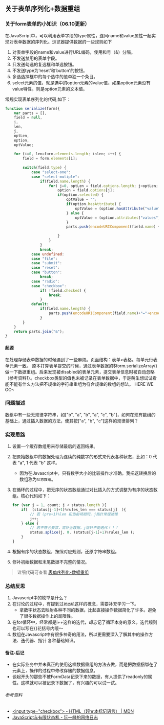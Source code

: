 ## 关于表单序列化+数据重组

### 关于form表单的小知识（06.10更新）
在JavaScript中，可以利用表单字段的type属性，连同name和value属性一起实现对表单数据的序列化。浏览器提供数据的一些规则如下
1. 对表单字段的name和value进行URL编码，使用和号（&）分隔。
2. 不发送禁用的表单字段。
3. 只发送勾选的复选框和单选按钮。
4. 不发送type为‘reset’和‘button’的按钮。
5. 多选选择框中的每个选中的值单独一个条目。
6. select元素的值，就是选中的option元素的value值，如果option元素没有value特性。则是option元素的文本值。

常规实现表单序列化的代码,如下：

``` javascript
function serialize(form){
    var parts = [],
    field = null,
    i,
    len,
    j,
    optLen,
    option,
    optValue;
    
    for (i=0, len=form.elements.length; i<len; i++) {
        field = form.elements[i];
        
        switch(field.type) {
            case "select-one":
            case "select-mutiple":
                if(field.name.length) {
                    for( j=0, optLen = field.options.length; j<optLen; j++) {
                        option = field.options[j];
                        if(option.selected) {
                            optValue = "";
                            if(option.hasAttribute) {
                                optValue = (option.hasAttribute("value") ? option.value : option.text);
                            } else {
                                optValue = (option.attributes["values"].specified ? option.value : option.text);
                            }
                            parts.push(encodeURIComponent(field.name) + "=" + encodeURIComponent(optValue));
                        
                        }
                    }
                }
                break;
            case undefined:
            case "file":
            case "submit":
            case "reset":
            case "button":
                break;
            case "radio":
            case "checkbox":
                if( !field.checked) {
                    break;
                }
            default:
                if(field.name.length) {
                    parts.push(encodeURIComponent(field.name)+"="+encodeURIComponent(field.value));
                }
        }
    }
    return parts.join("&");
}
```

#### 起源
在处理存储表单数据的时候遇到了一些麻烦。页面结构：表单>表格。每单元行表单元素一致。
原本打算表单提交的时候，通过表单数据的$form.serializeArray()做一下数据重组。后来发现被disabled的表单元素，提交表单信息时被自动忽略（参考资料1）。checkbox类型的值也未被记录在表单数据中，于是萌生想试试看能不能有什么方法把不规律的字符串重组为符合规律的数组的想法。
HERE WE GO~

### 问题描述
数组中有一些无规律字符串，如["b", "a", "b", "a", "c", "b"]，如何在现有数组的基础上，通过插入数据的方法，使其按["a", "b", "c"]这样的规律排列？

### 实现思路
1. 设置一个缓存数组用来存储最后的返回结果。
2. 把原始数组中的数据处理为连续的纯数字的形式来代表各种状态，比如：0 代表 "a", 1 代表 "b" 这样。
   - 因为在Javascript中，只有数字大小的比较操作才准确。我把这转换后的数组称为`状态数组`。
3. 在循环的过程中，把无序的状态数组通过对比插入的方式调整为有序的状态数组。核心代码如下：

    ``` javascript
    for (var j = 1, count; j < status.length ){
        if(  (status[j-1]+1)%rules_len === status[j]  ){
            // 若 (pre+1)%len 和当前项相同，j指针常规递增
            j++;
        } else {
            // 若不符合要求，需补全数据，j指针不能迭代！！！
            status.splice(j, 0, (status[j-1]+1)%rules_len );
        }
    }
    ``` 
4. 根据有序的状态数组，按照对应规则，还原字符串数组。
5. 修补初始数据和末尾数据不完整的情况。

> 详细代码可查看 [表单序列化-数据重组](../2018-PracticeDemos/0206-Data-Reconstruct/index.html)

### 总结反思
1. Javascript中的枚举是什么？
2. 在讨论的过程中，有提到过`状态机`这样的概念，需要补充学习一下。
    - 拿数字状态去映射各种不同的数据，比起直接操作数据简化了许多。避免了很多数据操作上的局限性。
3. 在for循环中，经常都是i++这样的迭代，却忘记了循环本身的意义。迭代规则也可以写在{}花括号内哦～
4. 数组在Javascript中有很多神奇的用法，所以更需要深入了解其中的操作方法、迭代器、指针 各种基础知识。

#### 备注-后记
- 在实际业务中并未真正的使用这样数据重组的方法去做，而是把数据捆绑在了元素上，操作的过程中修改存储的数据信息。
- 谈起开头的那些不被FormData记录下来的数据，有人提供了readonly的属性。这样就可以被记录下数据了，有兴趣的可以试一试。


###### 参考资料
- [&lt;input type=&#34;checkbox&#34;&gt; - HTML（超文本标记语言） | MDN](https://developer.mozilla.org/zh-CN/docs/Web/HTML/Element/Input/checkbox)
- [JavaScript与有限状态机 - 阮一峰的网络日志](http://www.ruanyifeng.com/blog/2013/09/finite-state_machine_for_javascript.html)

